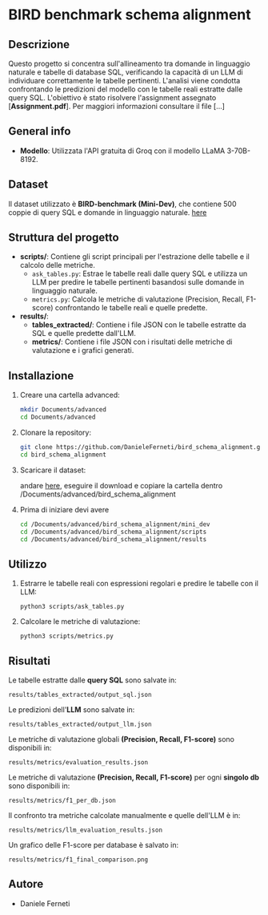 # BIRD benchmark schema alignment

## Descrizione
Questo progetto si concentra sull'allineamento tra domande in linguaggio naturale e tabelle di database SQL, verificando la capacità di un LLM di individuare correttamente le tabelle pertinenti. L'analisi viene condotta confrontando le predizioni del modello con le tabelle reali estratte dalle query SQL. L'obiettivo è stato risolvere l'assignment assegnato [**Assignment.pdf**]. Per maggiori informazioni consultare il file [...]

## General info
- **Modello**: Utilizzata l'API gratuita di Groq con il modello LLaMA 3-70B-8192.

## Dataset
Il dataset utilizzato è **BIRD-benchmark (Mini-Dev)**, che contiene 500 coppie di query SQL e domande in linguaggio naturale. [here](https://github.com/bird-bench/mini_dev)

## Struttura del progetto
- **scripts/**: Contiene gli script principali per l'estrazione delle tabelle e il calcolo delle metriche.
  - `ask_tables.py`: Estrae le tabelle reali dalle query SQL e utilizza un LLM per predire le tabelle pertinenti basandosi sulle domande in linguaggio naturale.
  - `metrics.py`: Calcola le metriche di valutazione (Precision, Recall, F1-score) confrontando le tabelle reali e quelle predette.
- **results/**:
  - **tables_extracted/**: Contiene i file JSON con le tabelle estratte da SQL e quelle predette dall'LLM.
  - **metrics/**: Contiene i file JSON con i risultati delle metriche di valutazione e i grafici generati.

## Installazione
1. Creare una cartella advanced:
    ```bash
   mkdir Documents/advanced
   cd Documents/advanced
2. Clonare la repository:
   ```bash
   git clone https://github.com/DanieleFerneti/bird_schema_alignment.git
   cd bird_schema_alignment
3. Scaricare il dataset:
   
     andare [here](https://github.com/bird-bench/mini_dev), eseguire il download e copiare la cartella dentro /Documents/advanced/bird_schema_alignment
   
5. Prima di iniziare devi avere
     ```bash
     cd /Documents/advanced/bird_schema_alignment/mini_dev
     cd /Documents/advanced/bird_schema_alignment/scripts
     cd /Documents/advanced/bird_schema_alignment/results
     

## Utilizzo
1. Estrarre le tabelle reali con espressioni regolari e predire le tabelle con il LLM:
   
       python3 scripts/ask_tables.py
   
2. Calcolare le metriche di valutazione:
   
       python3 scripts/metrics.py
   
## Risultati
Le tabelle estratte dalle **query SQL** sono salvate in:

    results/tables_extracted/output_sql.json

Le predizioni dell'**LLM** sono salvate in:

    results/tables_extracted/output_llm.json

Le metriche di valutazione globali **(Precision, Recall, F1-score)** sono disponibili in:

    results/metrics/evaluation_results.json

Le metriche di valutazione **(Precision, Recall, F1-score)** per ogni **singolo db** sono disponibili in:

    results/metrics/f1_per_db.json

Il confronto tra metriche calcolate manualmente e quelle dell'LLM è in:

    results/metrics/llm_evaluation_results.json

Un grafico delle F1-score per database è salvato in:

    results/metrics/f1_final_comparison.png

## Autore
- Daniele Ferneti
